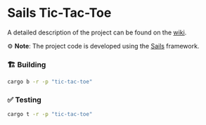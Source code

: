 # Sails Tic-Tac-Toe

A detailed description of the project can be found on the [wiki](https://wiki.vara.network/docs/examples/Gaming/tictactoe).

⚙️ **Note**: The project code is developed using the [Sails](https://github.com/gear-tech/sails) framework.

### 🏗️ Building

```sh
cargo b -r -p "tic-tac-toe"
```

### ✅ Testing

```sh
cargo t -r -p "tic-tac-toe"
```
